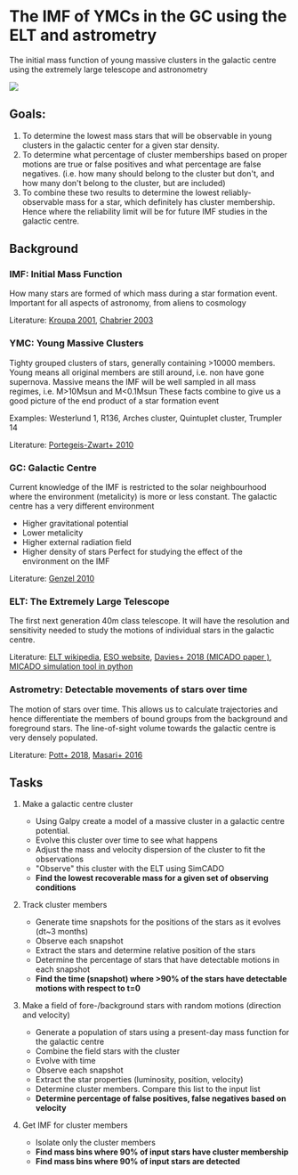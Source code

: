 # The IMF of YMCs in the GC using the ELT and astrometry

The initial mass function of young massive clusters in the galactic centre
using the extremely large telescope and astronometry

![](https://scx2.b-cdn.net/gfx/news/hires/2013/theoriginoft.jpg) 
[](https://apod.nasa.gov/apod/image/1601/30dor_hubble_3939.jpg)

## Goals: 
1. To determine the lowest mass stars that will be observable in young clusters
   in the galactic center for a given star density.
2. To determine what percentage of cluster memberships based on proper motions 
   are true or false positives and what percentage are false negatives. (i.e. 
   how many should belong to the cluster but don't, and how many don't belong to 
   the cluster, but are included)
3. To combine these two results to determine the lowest reliably-observable mass
   for a star, which definitely has cluster membership. Hence where the
   reliability limit will be for future IMF studies in the galactic centre.
 
## Background

### IMF: Initial Mass Function

How many stars are formed of which mass during a star formation event. 
Important for all aspects of astronomy, from aliens to cosmology 

Literature: 
[Kroupa 2001](https://arxiv.org/abs/astro-ph/0102155), 
[Chabrier 2003](https://arxiv.org/abs/astro-ph/0304382)

### YMC: Young Massive Clusters

Tighty grouped clusters of stars, generally containing >10000 members. 
Young means all original members are still around, i.e. non have gone supernova.
Massive means the IMF will be well sampled in all mass regimes, i.e. M>10Msun and M<0.1Msun
These facts combine to give us a good picture of the end product of a star formation event

Examples: Westerlund 1, R136, Arches cluster, Quintuplet cluster, Trumpler 14

Literature: 
[Portegeis-Zwart+ 2010](https://arxiv.org/abs/1002.1961)

### GC: Galactic Centre

Current knowledge of the IMF is restricted to the solar neighbourhood where
the environment (metalicity) is more or less constant. 
The galactic centre has a very different environment
- Higher gravitational potential
- Lower metalicity
- Higher external radiation field
- Higher density of stars
Perfect for studying the effect of the environment on the IMF

Literature: 
[Genzel 2010](https://arxiv.org/abs/1006.0064)


### ELT: The Extremely Large Telescope

The first next generation 40m class telescope.
It will have the resolution and sensitivity needed to study the motions of 
individual stars in the galactic centre.

Literature:
[ELT wikipedia](https://de.wikipedia.org/wiki/Extremely_Large_Telescope),
[ESO website](https://www.eso.org/public/austria/teles-instr/elt/),
[Davies+ 2018 (MICADO paper )](https://arxiv.org/pdf/1807.10003.pdf),
[MICADO simulation tool in python](https://simcado.readthedocs.io/en/latest/)

### Astrometry: Detectable movements of stars over time

The motion of stars over time. This allows us to calculate trajectories and 
hence differentiate the members of bound groups from the background and 
foreground stars.
The line-of-sight volume towards the galactic centre is very densely populated.

Literature:
[Pott+ 2018](https://arxiv.org/ftp/arxiv/papers/1807/1807.07402.pdf),
[Masari+ 2016](https://arxiv.org/pdf/1607.04412.pdf)
  
  
## Tasks

1. Make a galactic centre cluster
   - Using Galpy create a model of a massive cluster in a galactic centre potential. 
   - Evolve this cluster over time to see what happens
   - Adjust the mass and velocity dispersion of the cluster to fit the observations
   - "Observe" this cluster with the ELT using SimCADO
   - **Find the lowest recoverable mass for a given set of observing conditions**

2. Track cluster members
   - Generate time snapshots for the positions of the stars as it evolves (dt~3 months)
   - Observe each snapshot
   - Extract the stars and determine relative position of the stars
   - Determine the percentage of stars that have detectable motions in each snapshot
   - **Find the time (snapshot) where >90% of the stars have detectable motions with respect to t=0**
   
3. Make a field of fore-/background stars with random motions (direction and velocity)
   - Generate a population of stars using a present-day mass function for the galactic centre 
   - Combine the field stars with the cluster 
   - Evolve with time
   - Observe each snapshot
   - Extract the star properties (luminosity, position, velocity)
   - Determine cluster members. Compare this list to the input list
   - **Determine percentage of false positives, false negatives based on velocity**
   
4. Get IMF for cluster members
   - Isolate only the cluster members
   - **Find mass bins where 90% of input stars have cluster membership**
   - **Find mass bins where 90% of input stars are detected**

